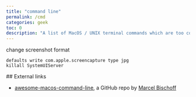 ```yaml
---
title: "command line"
permalink: /cmd
categories: geek
toc: 0
description: "A list of MacOS / UNIX terminal commands which are too complex or rarely used to be remembered, but useful enough to be noted."
---
```

change screenshot format

```
defaults write com.apple.screencapture type jpg
killall SystemUIServer
```

## External links

- [awesome-macos-command-line](https://github.com/herrbischoff/awesome-macos-command-line), a GitHub repo by [Marcel Bischoff](https://herrbischoff.com/)
